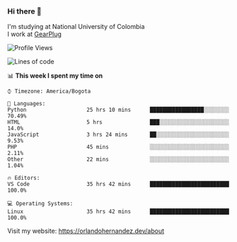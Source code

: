 ### Hi there 👋


<!--**AR4Z/AR4Z** is a ✨ _special_ ✨ repository because its `README.md` (this file) appears on your GitHub profile.

Here are some ideas to get you started:-->
I'm studying at National University of Colombia
<br>
I work at <a href="https://gearplug.io/en/">GearPlug</a>
<br>

<!--START_SECTION:waka-->
![Profile Views](http://img.shields.io/badge/Profile%20Views-24-blue)

![Lines of code](https://img.shields.io/badge/From%20Hello%20World%20I've%20written-18.7%20million%20Lines%20of%20code-blue)

📊 **This week I spent my time on** 

```text
⌚︎ Timezone: America/Bogota

💬 Languages: 
Python                   25 hrs 10 mins      █████████████████░░░░░░░░   70.49% 
HTML                     5 hrs               ███░░░░░░░░░░░░░░░░░░░░░░   14.0% 
JavaScript               3 hrs 24 mins       ██░░░░░░░░░░░░░░░░░░░░░░░   9.53% 
PHP                      45 mins             ░░░░░░░░░░░░░░░░░░░░░░░░░   2.11% 
Other                    22 mins             ░░░░░░░░░░░░░░░░░░░░░░░░░   1.04%

🔥 Editors: 
VS Code                  35 hrs 42 mins      █████████████████████████   100.0%

💻 Operating Systems: 
Linux                    35 hrs 42 mins      █████████████████████████   100.0%

```


<!--END_SECTION:waka-->


Visit my website: https://orlandohernandez.dev/about

